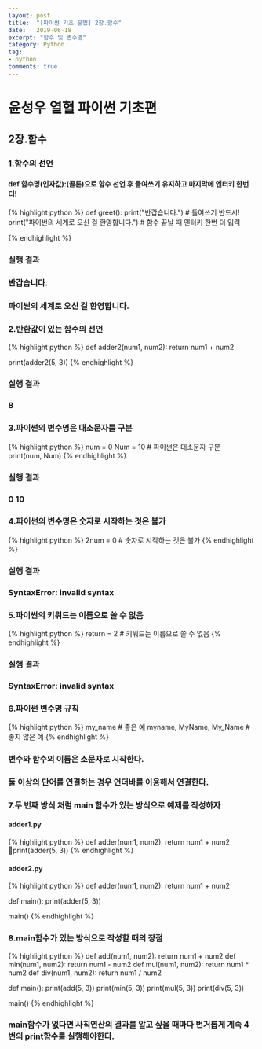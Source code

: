 ```yaml
---
layout: post
title:  "[파이썬 기초 문법] 2장.함수"
date:   2019-06-18
excerpt: "함수 및 변수명"
category: Python
tag:
- python
comments: true
---
```


# 윤성우 열혈 파이썬 기초편
## 2장.함수

### 1.함수의 선언
#### def 함수명(인자값):(콜론)으로 함수 선언 후 들여쓰기 유지하고 마지막에 엔터키 한번 더!
{% highlight python %}
def greet():
    print("반갑습니다.") # 들여쓰기 반드시!
    print("파이썬의 세계로 오신 걸 환영합니다.")
    # 함수 끝날 때 엔터키 한번 더 입력

{% endhighlight %}
###  실행 결과
###  반갑습니다.
###  파이썬의 세계로 오신 걸 환영합니다.


### 2.반환값이 있는 함수의 선언
{% highlight python %}
def adder2(num1, num2):
        return num1 + num2

print(adder2(5, 3))
{% endhighlight %}
###  실행 결과
###  8


### 3.파이썬의 변수명은 대소문자를 구분
{% highlight python %}
num = 0
Num = 10      # 파이썬은 대소문자 구분
print(num, Num)
{% endhighlight %}
###  실행 결과
###  0 10


### 4.파이썬의 변수명은 숫자로 시작하는 것은 불가
{% highlight python %}
2num = 0		# 숫자로 시작하는 것은 불가
{% endhighlight %}
###  실행 결과
###  SyntaxError: invalid syntax


### 5.파이썬의 키워드는 이름으로 쓸 수 없음
{% highlight python %}
return = 2		# 키워드는 이름으로 쓸 수 없음
{% endhighlight %}
###  실행 결과
###  SyntaxError: invalid syntax


### 6.파이썬 변수명 규칙
{% highlight python %}
my_name                     # 좋은 예
myname, MyName, My_Name     # 좋지 않은 예
{% endhighlight %}
###  변수와 함수의 이름은 소문자로 시작한다.
###  둘 이상의 단어를 연결하는 경우 언더바를 이용해서 연결한다.


###  7.두 번째 방식 처럼 main 함수가 있는 방식으로 예제를 작성하자
#### adder1.py
{% highlight python %}
def adder(num1, num2):
    return num1 + num2
print(adder(5, 3))
{% endhighlight %}

#### adder2.py
{% highlight python %}
def adder(num1, num2):
    return num1 + num2

def main():
    print(adder(5, 3))

main()
{% endhighlight %}


### 8.main함수가 있는 방식으로 작성할 때의 장점
{% highlight python %}
def add(num1, num2):
    return num1 + num2
def min(num1, num2):
    return num1 - num2
def mul(num1, num2):
    return num1 * num2
def div(num1, num2):
    return num1 / num2

def main():
    print(add(5, 3))
    print(min(5, 3))
    print(mul(5, 3))
    print(div(5, 3))

main()
{% endhighlight %}
###  main함수가 없다면 사칙연산의 결과를 알고 싶을 때마다 번거롭게 계속 4번의 print함수를 실행해야한다.

<!-- {% highlight python %}

{% endhighlight %} -->
<!-- ## HTML Elements

Below is just about everything you'll need to style in the theme. Check the source code to see the many embedded elements within paragraphs.

# Heading 1

## Heading 2

### Heading 3

#### Heading 4

##### Heading 5

###### Heading 6

### Body text

Lorem ipsum dolor sit amet, test link adipiscing elit. **This is strong**. Nullam dignissim convallis est. Quisque aliquam.

![Smithsonian Image](https://mmistakes.github.io/minimal-mistakes/images/3953273590_704e3899d5_m.jpg)
{: .image-right} -->

<!-- *This is emphasized*. Donec faucibus. Nunc iaculis suscipit dui. 53 = 125. Water is H2O. Nam sit amet sem. Aliquam libero nisi, imperdiet at, tincidunt nec, gravida vehicula, nisl. The New York Times (That’s a citation). Underline.Maecenas ornare tortor. Donec sed tellus eget sapien fringilla nonummy. Mauris a ante. Suspendisse quam sem, consequat at, commodo vitae, feugiat in, nunc. Morbi imperdiet augue quis tellus.

HTML and CSS are our tools. Mauris a ante. Suspendisse quam sem, consequat at, commodo vitae, feugiat in, nunc. Morbi imperdiet augue quis tellus. Praesent mattis, massa quis luctus fermentum, turpis mi volutpat justo, eu volutpat enim diam eget metus. -->

<!-- ### Blockquotes

> Lorem ipsum dolor sit amet, test link adipiscing elit. Nullam dignissim convallis est. Quisque aliquam. -->

<!-- ## List Types

### Ordered Lists

1. Item one
   1. sub item one
   2. sub item two
   3. sub item three
2. Item two

### Unordered Lists

* Item one
* Item two
* Item three

## Tables

| Header1 | Header2 | Header3 |
|:--------|:-------:|--------:|
| cell1   | cell2   | cell3   |
| cell4   | cell5   | cell6   |
|----
| cell1   | cell2   | cell3   |
| cell4   | cell5   | cell6   |
|=====
| Foot1   | Foot2   | Foot3
{: rules="groups"} -->

<!-- ## Code Snippets

{% highlight css %}
#container {
  float: left;
  margin: 0 -240px 0 0;
  width: 100%;
}
{% endhighlight %}

## Buttons

Make any link standout more when applying the `.btn` class.

{% highlight html %}
<a href="#" class="btn btn-success">Success Button</a>
{% endhighlight %}

<div markdown="0"><a href="#" class="btn">Primary Button</a></div>
<div markdown="0"><a href="#" class="btn btn-success">Success Button</a></div>
<div markdown="0"><a href="#" class="btn btn-warning">Warning Button</a></div>
<div markdown="0"><a href="#" class="btn btn-danger">Danger Button</a></div>
<div markdown="0"><a href="#" class="btn btn-info">Info Button</a></div>

## KBD

You can also use `<kbd>` tag for keyboard buttons.

{% highlight html %}
<kbd>W</kbd><kbd>A</kbd><kbd>S</kbd><kbd>D</kbd>
{% endhighlight %}

Press <kbd>W</kbd><kbd>A</kbd><kbd>S</kbd><kbd>D</kbd> to move your car. **Midtown Maddness!!**

## Notices

**Watch out!** You can also add notices by appending `{: .notice}` to a paragraph.
{: .notice} -->
